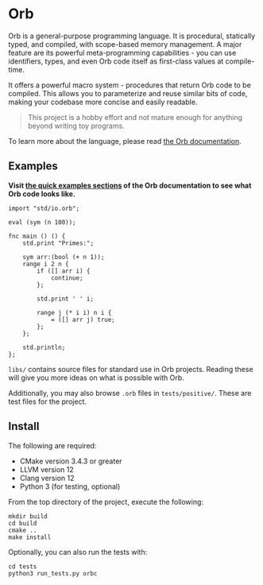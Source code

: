 # Orb

Orb is a general-purpose programming language. It is procedural, statically typed, and compiled, with scope-based memory management. A major feature are its powerful meta-programming capabilities - you can use identifiers, types, and even Orb code itself as first-class values at compile-time.

It offers a powerful macro system - procedures that return Orb code to be compiled. This allows you to parameterize and reuse similar bits of code, making your codebase more concise and easily readable.

> This project is a hobby effort and not mature enough for anything beyond writing toy programs.

To learn more about the language, please read [the Orb documentation](https://vplesko.github.io/OrbLang/).

## Examples

**Visit [the quick examples sections](https://vplesko.github.io/OrbLang/examples/quick_examples.html) of the Orb documentation to see what Orb code looks like.**

```
import "std/io.orb";

eval (sym (n 100));

fnc main () () {
    std.print "Primes:";

    sym arr:(bool (+ n 1));
    range i 2 n {
        if ([] arr i) {
            continue;
        };

        std.print ' ' i;

        range j (* i i) n i {
            = ([] arr j) true;
        };
    };

    std.println;
};
```

`libs/` contains source files for standard use in Orb projects. Reading these will give you more ideas on what is possible with Orb.

Additionally, you may also browse `.orb` files in `tests/positive/`. These are test files for the project.

## Install

The following are required:
 - CMake version 3.4.3 or greater
 - LLVM version 12
 - Clang version 12
 - Python 3 (for testing, optional)

From the top directory of the project, execute the following:

```
mkdir build
cd build
cmake ..
make install
```

Optionally, you can also run the tests with:

```
cd tests
python3 run_tests.py orbc
```